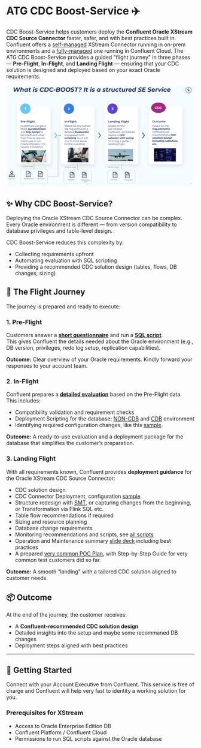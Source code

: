 # ATG CDC Boost-Service ✈️

CDC Boost-Service helps customers deploy the **Confluent Oracle XStream CDC Source Connector** faster, safer, and with best practices built in. 
Confluent offers a [self-managed](https://docs.confluent.io/kafka-connectors/oracle-xstream-cdc-source/current/overview.html) XStream Connector running in on-prem environments and a [fully-managed](https://docs.confluent.io/cloud/current/connectors/cc-oracle-xstream-cdc-source/cc-oracle-xstream-cdc-source.html) one running in Confluent Cloud. 
The ATG CDC Boost-Service provides a guided "flight journey" in three phases — **Pre-Flight**, **In-Flight**, and **Landing Flight** — ensuring that your CDC solution is designed and deployed based on your exact Oracle requirements.

![ATG CDC Boost-Service](img/atg-cdc-boost-service.png)

## ✨ Why CDC Boost-Service?
Deploying the Oracle XStream CDC Source Connector can be complex.  
Every Oracle environment is different — from version compatibility to database privileges and table-level design.  

CDC Boost-Service reduces this complexity by:
- Collecting requirements upfront
- Automating evaluation with SQL scripting
- Providing a recommended CDC solution design (tables, flows, DB changes, sizing)

## 🛫 The Flight Journey

The journey is prepared and ready to execute:

### 1. Pre-Flight
Customers answer a [**short questionnaire**](pre-flight/Confluent-Oracle-XStream-CDC-Connector-status-check-questionnaire-v.1.2.pdf) and run a [**SQL script**](pre-flight/Confluent_CDCXStream_info_gathering.sql).  
This gives Confluent the details needed about the Oracle environment (e.g., DB version, privileges, redo log setup, replication capabilities).

**Outcome:** Clear overview of your Oracle requirements. Kindly forward your responses to your account team.

### 2. In-Flight
Confluent prepares a [**detailed evaluation**](in-flight/Confluent-Oracle-XStream-CDC-Connector-status-check-questionnaire-evaluation%20sheet-v.1.2.pdf) based on the Pre-Flight data.  
This includes:
- Compatibility validation and requirement checks
- Deployment Scripting for the database: [NON-CDB](in-flight/non-cdb-deployment.sql) and [CDB](in-flight/cdb-deployment.sql) environment
- Identifying required configuration changes, like this [sample](in-flight/01_setup_database.sql).

**Outcome:** A ready-to-use evaluation and a deployment package for the database that simplifies the customer’s preparation.

### 3. Landing Flight
With all requirements known, Confluent provides **deployment guidance** for the Oracle XStream CDC Source Connector:
- CDC solution design
- CDC Connector Deployment, configuration [sample](landing-flight/cdc_ccloud.json.template)
- Structure redesign with [SMT](landing-flight/cdc_ccloud_smt.json.template), or capturing changes from the beginning, or Transformation via Flink SQL etc.
- Table flow recommendations if required
- Sizing and resource planning
- Database change requirements
- Monitoring recommendations and scripts, see [all scripts](landing-flight/monitoring)
- Operation and Maintenance summary [slide deck](landing-flight/Deep-Dive-Operations_Oracle-XStream-CDC-Connector-Maintenace-and-Operation-from-Confluent-ATG-Customer-facing.pdf) including best practices
- A prepared [very common POC Plan](landing-flight/generic_poc_plan.md), with Step-by-Step Guide for very common test customers did so far.

**Outcome:** A smooth “landing” with a tailored CDC solution aligned to customer needs.

## 📦 Outcome
At the end of the journey, the customer receives:
- A **Confluent-recommended CDC solution design**
- Detailed insights into the setup and maybe some recommaned DB changes
- Deployment steps aligned with best practices

---

## 🚀 Getting Started

Connect with your Account Executive from Confluent. This service is free of charge and Confluent will help very fast to identity a working solution for you.

### Prerequisites for XStream
- Access to Oracle Enterprise Edition DB
- Confluent Platform / Confluent Cloud
- Permissions to run SQL scripts against the Oracle database

